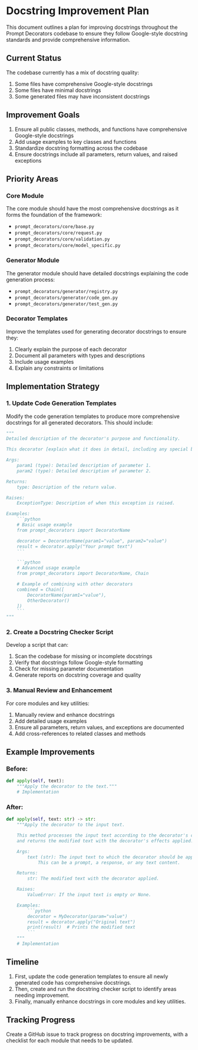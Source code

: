 # Docstring Improvement Plan

This document outlines a plan for improving docstrings throughout the Prompt Decorators codebase to ensure they follow Google-style docstring standards and provide comprehensive information.

## Current Status

The codebase currently has a mix of docstring quality:

1. Some files have comprehensive Google-style docstrings
2. Some files have minimal docstrings
3. Some generated files may have inconsistent docstrings

## Improvement Goals

1. Ensure all public classes, methods, and functions have comprehensive Google-style docstrings
2. Add usage examples to key classes and functions
3. Standardize docstring formatting across the codebase
4. Ensure docstrings include all parameters, return values, and raised exceptions

## Priority Areas

### Core Module

The core module should have the most comprehensive docstrings as it forms the foundation of the framework:

- `prompt_decorators/core/base.py`
- `prompt_decorators/core/request.py`
- `prompt_decorators/core/validation.py`
- `prompt_decorators/core/model_specific.py`

### Generator Module

The generator module should have detailed docstrings explaining the code generation process:

- `prompt_decorators/generator/registry.py`
- `prompt_decorators/generator/code_gen.py`
- `prompt_decorators/generator/test_gen.py`

### Decorator Templates

Improve the templates used for generating decorator docstrings to ensure they:

1. Clearly explain the purpose of each decorator
2. Document all parameters with types and descriptions
3. Include usage examples
4. Explain any constraints or limitations

## Implementation Strategy

### 1. Update Code Generation Templates

Modify the code generation templates to produce more comprehensive docstrings for all generated decorators. This should include:

```python
"""
Detailed description of the decorator's purpose and functionality.

This decorator [explain what it does in detail, including any special behaviors or considerations].

Args:
    param1 (type): Detailed description of parameter 1.
    param2 (type): Detailed description of parameter 2.

Returns:
    type: Description of the return value.

Raises:
    ExceptionType: Description of when this exception is raised.

Examples:
    ```python
    # Basic usage example
    from prompt_decorators import DecoratorName

    decorator = DecoratorName(param1="value", param2="value")
    result = decorator.apply("Your prompt text")
    ```

    ```python
    # Advanced usage example
    from prompt_decorators import DecoratorName, Chain

    # Example of combining with other decorators
    combined = Chain([
        DecoratorName(param1="value"),
        OtherDecorator()
    ])
    ```
"""
```

### 2. Create a Docstring Checker Script

Develop a script that can:

1. Scan the codebase for missing or incomplete docstrings
2. Verify that docstrings follow Google-style formatting
3. Check for missing parameter documentation
4. Generate reports on docstring coverage and quality

### 3. Manual Review and Enhancement

For core modules and key utilities:

1. Manually review and enhance docstrings
2. Add detailed usage examples
3. Ensure all parameters, return values, and exceptions are documented
4. Add cross-references to related classes and methods

## Example Improvements

### Before:

```python
def apply(self, text):
    """Apply the decorator to the text."""
    # Implementation
```

### After:

```python
def apply(self, text: str) -> str:
    """Apply the decorator to the input text.

    This method processes the input text according to the decorator's configuration
    and returns the modified text with the decorator's effects applied.

    Args:
        text (str): The input text to which the decorator should be applied.
            This can be a prompt, a response, or any text content.

    Returns:
        str: The modified text with the decorator applied.

    Raises:
        ValueError: If the input text is empty or None.

    Examples:
        ```python
        decorator = MyDecorator(param="value")
        result = decorator.apply("Original text")
        print(result)  # Prints the modified text
        ```
    """
    # Implementation
```

## Timeline

1. First, update the code generation templates to ensure all newly generated code has comprehensive docstrings.
2. Then, create and run the docstring checker script to identify areas needing improvement.
3. Finally, manually enhance docstrings in core modules and key utilities.

## Tracking Progress

Create a GitHub issue to track progress on docstring improvements, with a checklist for each module that needs to be updated.
